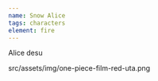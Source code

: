 ```yaml
---
name: Snow Alice
tags: characters
element: fire
---
```

Alice desu

src/assets/img/one-piece-film-red-uta.png